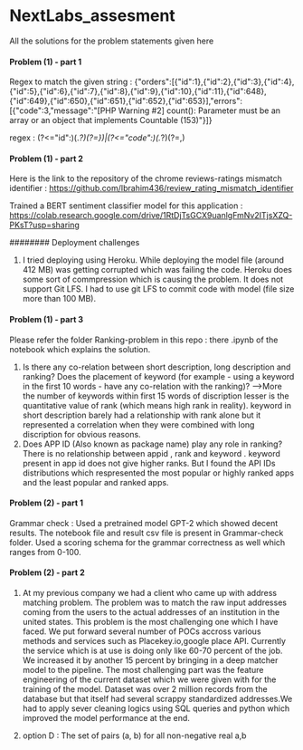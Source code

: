 # NextLabs_assesment
All the solutions for the problem statements given here

#### Problem (1) - part 1

Regex to match the given string : {"orders":[{"id":1},{"id":2},{"id":3},{"id":4},{"id":5},{"id":6},{"id":7},{"id":8},{"id":9},{"id":10},{"id":11},{"id":648},{"id":649},{"id":650},{"id":651},{"id":652},{"id":653}],"errors":[{"code":3,"message":"[PHP Warning #2] count(): Parameter must be an array or an object that implements Countable (153)"}]}

regex : (?<=\"id":)(.*?)(?=\})|(?<=\"code":)(.*?)(?=\,)

#### Problem (1) - part 2

Here is the link to the repository of the chrome reviews-ratings mismatch identifier : https://github.com/Ibrahim436/review_rating_mismatch_identifier

Trained a BERT sentiment classifier model for this application : https://colab.research.google.com/drive/1RtDjTsGCX9uanlgFmNv2ITjsXZQ-PKsT?usp=sharing

  ######## Deployment challenges
  1) I tried deploying using Heroku. While deploying the model file (around 412 MB) was getting corrupted which was failing the code. Heroku does some sort of commpression which is causing the problem. It does not support Git LFS. I had to use git LFS to commit code with model (file size more than 100 MB).

#### Problem (1) - part 3

Please refer the folder Ranking-problem in this repo : there .ipynb  of the notebook which explains the solution.

1. Is there any co-relation between short description, long description and ranking? Does the placement of keyword (for example - using a keyword in the first 10 words - have any co-relation with the ranking)? -->More the number of keywords within first 15 words of discription lesser is the quantitative value of rank (which means high rank in reality). keyword in short description barely had a relationship with rank alone but it represented a correlation when they were combined with long discription for obvious reasons.
2. Does APP ID (Also known as package name) play any role in ranking? There is no relationship between appid , rank and keyword . keyword present in app id does not give higher ranks. But I found the API IDs distributions which respresented the most popular or highly ranked apps and the least popular and ranked apps.

#### Problem (2) - part 1

Grammar check : Used a pretrained model GPT-2 which showed decent results. The notebook file and result csv file is present in Grammar-check folder.
Used a scoring schema for the grammar correctness as well which ranges from 0-100.

#### Problem (2) - part 2

1) At my previous company we had a client who came up with address matching problem. The problem was to match the raw input addresses coming from the users to the actual addresses of an institution in the united states. This problem is the most challenging one which I have faced. We put forward several number of POCs accross various methods and services such as Placekey.io,google place API. Currently the service which is at use is doing only like 60-70 percent of the job. We increased it by another 15 percent by bringing in a deep matcher model to the pipeline. The most challenging part was the feature engineering of the current dataset which we were given with for the training of the model. Dataset was over 2 million records from the database but that itself had several scrappy standardized addresses.We had to apply sever cleaning logics using SQL queries and python which improved the model performance at the end. 

2) option D : The set of pairs (a, b) for all non-negative real a,b

